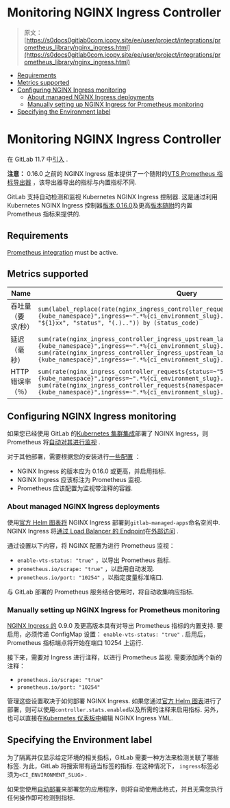 # Monitoring NGINX Ingress Controller

> 原文：[https://s0docs0gitlab0com.icopy.site/ee/user/project/integrations/prometheus_library/nginx_ingress.html](https://s0docs0gitlab0com.icopy.site/ee/user/project/integrations/prometheus_library/nginx_ingress.html)

*   [Requirements](#requirements)
*   [Metrics supported](#metrics-supported)
*   [Configuring NGINX Ingress monitoring](#configuring-nginx-ingress-monitoring)
    *   [About managed NGINX Ingress deployments](#about-managed-nginx-ingress-deployments)
    *   [Manually setting up NGINX Ingress for Prometheus monitoring](#manually-setting-up-nginx-ingress-for-prometheus-monitoring)
*   [Specifying the Environment label](#specifying-the-environment-label)

# Monitoring NGINX Ingress Controller[](#monitoring-nginx-ingress-controller "Permalink")

在 GitLab 11.7 中[引入](https://gitlab.com/gitlab-org/gitlab-foss/-/merge_requests/22133) .

**注意：** 0.16.0 之前的 NGINX Ingress 版本提供了一个随附的[VTS Prometheus 指标导出器](nginx_ingress_vts.html) ，该导出器导出的指标与内置指标不同.

GitLab 支持自动检测和监视 Kubernetes NGINX Ingress 控制器. 这是通过利用 Kubernetes NGINX Ingress 控制器[版本 0.16.0](https://github.com/kubernetes/ingress-nginx/blob/master/Changelog.md#0160)及更高[版本随附](https://github.com/kubernetes/ingress-nginx/blob/master/Changelog.md#0160)的内置 Prometheus 指标来提供的.

## Requirements[](#requirements "Permalink")

[Prometheus integration](../prometheus.html) must be active.

## Metrics supported[](#metrics-supported "Permalink")

| Name | Query |
| --- | --- |
| 吞吐量（要求/秒） | `sum(label_replace(rate(nginx_ingress_controller_requests{namespace="%{kube_namespace}",ingress=~".*%{ci_environment_slug}.*"}[2m]), "status_code", "${1}xx", "status", "(.)..")) by (status_code)` |
| 延迟（毫秒） | `sum(rate(nginx_ingress_controller_ingress_upstream_latency_seconds_sum{namespace="%{kube_namespace}",ingress=~".*%{ci_environment_slug}.*"}[2m])) / sum(rate(nginx_ingress_controller_ingress_upstream_latency_seconds_count{namespace="%{kube_namespace}",ingress=~".*%{ci_environment_slug}.*"}[2m])) * 1000` |
| HTTP 错误率（％） | `sum(rate(nginx_ingress_controller_requests{status=~"5.*",namespace="%{kube_namespace}",ingress=~".*%{ci_environment_slug}.*"}[2m])) / sum(rate(nginx_ingress_controller_requests{namespace="%{kube_namespace}",ingress=~".*%{ci_environment_slug}.*"}[2m])) * 100` |

## Configuring NGINX Ingress monitoring[](#configuring-nginx-ingress-monitoring "Permalink")

如果您已经使用 GitLab 的[Kubernetes 集群集成](../../clusters/index.html#installing-applications)部署了 NGINX Ingress，则 Prometheus 将[自动对其进行监视](#about-managed-nginx-ingress-deployments) .

对于其他部署，需要根据您的安装进行[一些配置](#manually-setting-up-nginx-ingress-for-prometheus-monitoring) ：

*   NGINX Ingress 的版本应为 0.16.0 或更高，并启用指标.
*   NGINX Ingress 应该标注为 Prometheus 监视.
*   Prometheus 应该配置为监视带注释的容器.

### About managed NGINX Ingress deployments[](#about-managed-nginx-ingress-deployments "Permalink")

使用[官方 Helm 图表将](https://github.com/helm/charts/tree/master/stable/nginx-ingress) NGINX Ingress 部署到`gitlab-managed-apps`命名空间中. NGINX Ingress 将[通过 Load Balancer 的 Endpoint](../../../clusters/applications.html#ingress)在[外部访问](../../../clusters/applications.html#ingress) .

通过设置以下内容，将 NGINX 配置为进行 Prometheus 监视：

*   `enable-vts-status: "true"` ，以导出 Prometheus 指标.
*   `prometheus.io/scrape: "true"` ，以启用自动发现.
*   `prometheus.io/port: "10254"` ，以指定度量标准端口.

与 GitLab 部署的 Prometheus 服务结合使用时，将自动收集响应指标.

### Manually setting up NGINX Ingress for Prometheus monitoring[](#manually-setting-up-nginx-ingress-for-prometheus-monitoring "Permalink")

[NGINX Ingress 的](https://github.com/kubernetes/ingress-nginx) 0.9.0 及更高版本具有对导出 Prometheus 指标的内置支持. 要启用，必须传递 ConfigMap 设置： `enable-vts-status: "true"` . 启用后，Prometheus 指标端点将开始在端口 10254 上运行.

接下来，需要对 Ingress 进行注释，以进行 Prometheus 监视. 需要添加两个新的注释：

*   `prometheus.io/scrape: "true"`
*   `prometheus.io/port: "10254"`

管理这些设置取决于如何部署 NGINX Ingress. 如果您通过[官方 Helm 图表](https://github.com/helm/charts/tree/master/stable/nginx-ingress)进行了部署，则可以使用`controller.stats.enabled`以及所需的注释来启用指标. 另外，也可以直接在[Kubernetes 仪表板中](https://github.com/kubernetes/dashboard)编辑 NGINX Ingress YML.

## Specifying the Environment label[](#specifying-the-environment-label "Permalink")

为了隔离并仅显示给定环境的相关指标，GitLab 需要一种方法来检测关联了哪些标签. 为此，GitLab 将搜索带有适当标签的指标. 在这种情况下， `ingress`标签必须为`<CI_ENVIRONMENT_SLUG>` .

如果您使用[自动部署](../../../../topics/autodevops/stages.html#auto-deploy)来部署您的应用程序，则将自动使用此格式，并且无需您执行任何操作即可检测到指标.